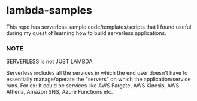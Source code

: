 # lambda-samples

This repo has serverless sample code/templates/scripts that I found useful during my quest of learning how to build serverless applications. 



### NOTE

SERVERLESS is not JUST LAMBDA

Serverless includes all the services in which the end user doesn't have to essentially manage/operate the "servers" on which the application/service runs. For ex: It could be services like AWS Fargate, AWS Kinesis,
AWS Athena, Amazon SNS, Azure Functions etc.  
